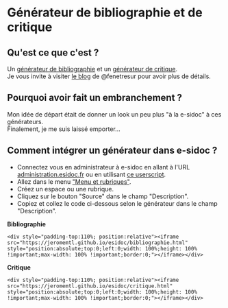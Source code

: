 # Générateur de bibliographie et de critique
## Qu'est ce que c'est ?
Un [générateur de bibliographie](https://jeromemtl.github.io/esidoc/bibliographie.html) et un [générateur de critique](https://jeromemtl.github.io/esidoc/critique.html).  
Je vous invite à visiter [le blog](https://fenetresur.wordpress.com/2020/03/01/esidoc-v2-comment-integrer-les-generateurs-de-critique-et-de-bibliographie/) de @fenetresur pour avoir plus de détails.
## Pourquoi avoir fait un embranchement ?
Mon idée de départ était de donner un look un peu plus "à la e-sidoc" à ces générateurs.  
Finalement, je me suis laissé emporter...
## Comment intégrer un générateur dans e-sidoc ?
* Connectez vous en administrateur à e-sidoc en allant à l'URL [administration.esidoc.fr](https://administration.esidoc.fr/) ou en utilisant [ce userscript](https://github.com/jeromemtl/e-sidoc_userscript).
* Allez dans le menu ["Menu et rubriques"](https://administration.esidoc.fr/portail/arborescence).
* Créez un espace ou une rubrique.
* Cliquez sur le bouton "Source" dans le champ "Description".
* Copiez et collez le code ci-dessous selon le générateur dans le champ "Description".

**Bibliographie**
```
<div style="padding-top:110%; position:relative"><iframe src="https://jeromemtl.github.io/esidoc/bibliographie.html" style="position:absolute;top:0;left:0;width: 100%;height: 100% !important;max-width: 100% !important;border:0;"></iframe></div>
```

**Critique**
```
<div style="padding-top:110%; position:relative"><iframe src="https://jeromemtl.github.io/esidoc/critique.html" style="position:absolute;top:0;left:0;width: 100%;height: 100% !important;max-width: 100% !important;border:0;"></iframe></div>
```
